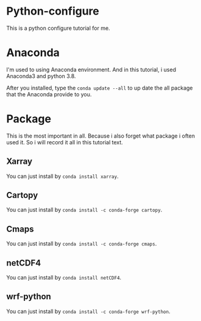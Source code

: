 # Python-configure

This is a python configure tutorial for me.

# Anaconda

I'm used to using Anaconda environment. And in this tutorial, i used Anaconda3 and python 3.8.

After you installed, type the `conda update --all` to up date the all package that the Anaconda provide to you.
 
# Package

This is the most important in all. Because i also forget what package i often used it. So i will record it all in this tutorial text.

## Xarray

You can just install by `conda install xarray`.

## Cartopy

You can just install by `conda install -c conda-forge cartopy`.

## Cmaps

You can just install by `conda install -c conda-forge cmaps`.

## netCDF4

You can just install by `conda install netCDF4`.

## wrf-python

You can just install by `conda install -c conda-forge wrf-python`.
